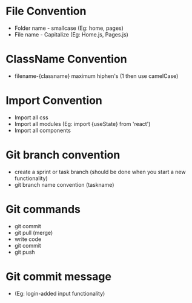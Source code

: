 # File Convention

* Folder name - smallcase (Eg: home, pages)
* File name - Capitalize (Eg: Home.js, Pages.js)

# ClassName Convention

* filename-{classname}  maximum hiphen's (1 then use camelCase)

# Import Convention

* Import all css
* Import all modules (Eg: import {useState} from 'react')
* Import all components

# Git branch convention

* create a sprint or task branch (should be done when you start a new functionality)
* git branch name convention (taskname)

# Git commands

* git commit
* git pull (merge)
* write code
* git commit
* git push

# Git commit message

* (Eg: login-added input functionality)
